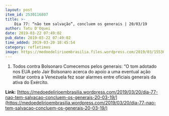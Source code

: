```yaml
---
layout: post
item_id: 2530116807
title: >-
    Dia 77: “não tem salvação”, concluem os generais | 20/03/19
author: Tatu D'Oquei
date: 2019-03-22 07:49:02
pub_date: 2019-03-22 07:49:02
time_added: 2019-03-20 18:45:54
category: refletimos
image: https://medoedelirioembrasilia.files.wordpress.com/2019/03/15530247675c9146ff1cd88_1553024767_3x2_lg.jpg
---
```


1. Todos contra Bolsonaro Comecemos pelos generais: “O tom adotado nos EUA pelo Jair Bolsonaro acerca do apoio a uma eventual ação militar contra a Venezuela fez soar alarmes entre oficiais generais da ativa do Exército.

**Link:** [https://medoedelirioembrasilia.wordpress.com/2019/03/20/dia-77-nao-tem-salvacao-concluem-os-generais-20-03-19/](https://medoedelirioembrasilia.wordpress.com/2019/03/20/dia-77-nao-tem-salvacao-concluem-os-generais-20-03-19/)

